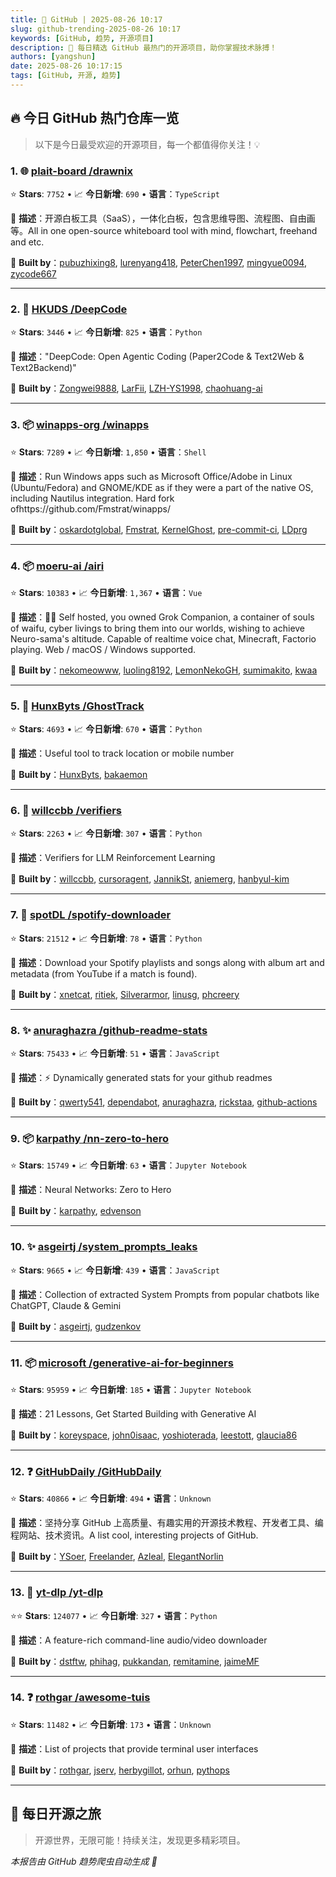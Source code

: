 ```yaml
---
title: 🚀 GitHub | 2025-08-26 10:17
slug: github-trending-2025-08-26 10:17
keywords: [GitHub, 趋势, 开源项目]
description: 🌟 每日精选 GitHub 最热门的开源项目，助你掌握技术脉搏！
authors: [yangshun]
date: 2025-08-26 10:17:15
tags: [GitHub, 开源, 趋势]
---
```


## 🔥 今日 GitHub 热门仓库一览

> 以下是今日最受欢迎的开源项目，每一个都值得你关注！💡

### 1. 🌐 [plait-board /drawnix](https://github.com/plait-board/drawnix)

⭐ **Stars**: `7752`   •   📈 **今日新增**: `690`   •   **语言**：`TypeScript`

📝 **描述**：开源白板工具（SaaS），一体化白板，包含思维导图、流程图、自由画等。All in one open-source whiteboard tool with mind, flowchart, freehand and etc.

🤝 **Built by**：[pubuzhixing8](https://github.com/pubuzhixing8), [lurenyang418](https://github.com/lurenyang418), [PeterChen1997](https://github.com/PeterChen1997), [mingyue0094](https://github.com/mingyue0094), [zycode667](https://github.com/zycode667)

---

### 2. 🐍 [HKUDS /DeepCode](https://github.com/HKUDS/DeepCode)

⭐ **Stars**: `3446`   •   📈 **今日新增**: `825`   •   **语言**：`Python`

📝 **描述**："DeepCode: Open Agentic Coding (Paper2Code & Text2Web & Text2Backend)"

🤝 **Built by**：[Zongwei9888](https://github.com/Zongwei9888), [LarFii](https://github.com/LarFii), [LZH-YS1998](https://github.com/LZH-YS1998), [chaohuang-ai](https://github.com/chaohuang-ai)

---

### 3. 📦 [winapps-org /winapps](https://github.com/winapps-org/winapps)

⭐ **Stars**: `7289`   •   📈 **今日新增**: `1,850`   •   **语言**：`Shell`

📝 **描述**：Run Windows apps such as Microsoft Office/Adobe in Linux (Ubuntu/Fedora) and GNOME/KDE as if they were a part of the native OS, including Nautilus integration. Hard fork ofhttps://github.com/Fmstrat/winapps/

🤝 **Built by**：[oskardotglobal](https://github.com/oskardotglobal), [Fmstrat](https://github.com/Fmstrat), [KernelGhost](https://github.com/KernelGhost), [pre-commit-ci](https://github.com/pre-commit-ci), [LDprg](https://github.com/LDprg)

---

### 4. 📦 [moeru-ai /airi](https://github.com/moeru-ai/airi)

⭐ **Stars**: `10383`   •   📈 **今日新增**: `1,367`   •   **语言**：`Vue`

📝 **描述**：💖🧸 Self hosted, you owned Grok Companion, a container of souls of waifu, cyber livings to bring them into our worlds, wishing to achieve Neuro-sama's altitude. Capable of realtime voice chat, Minecraft, Factorio playing. Web / macOS / Windows supported.

🤝 **Built by**：[nekomeowww](https://github.com/nekomeowww), [luoling8192](https://github.com/luoling8192), [LemonNekoGH](https://github.com/LemonNekoGH), [sumimakito](https://github.com/sumimakito), [kwaa](https://github.com/kwaa)

---

### 5. 🐍 [HunxByts /GhostTrack](https://github.com/HunxByts/GhostTrack)

⭐ **Stars**: `4693`   •   📈 **今日新增**: `670`   •   **语言**：`Python`

📝 **描述**：Useful tool to track location or mobile number

🤝 **Built by**：[HunxByts](https://github.com/HunxByts), [bakaemon](https://github.com/bakaemon)

---

### 6. 🐍 [willccbb /verifiers](https://github.com/willccbb/verifiers)

⭐ **Stars**: `2263`   •   📈 **今日新增**: `307`   •   **语言**：`Python`

📝 **描述**：Verifiers for LLM Reinforcement Learning

🤝 **Built by**：[willccbb](https://github.com/willccbb), [cursoragent](https://github.com/cursoragent), [JannikSt](https://github.com/JannikSt), [aniemerg](https://github.com/aniemerg), [hanbyul-kim](https://github.com/hanbyul-kim)

---

### 7. 🐍 [spotDL /spotify-downloader](https://github.com/spotDL/spotify-downloader)

⭐ **Stars**: `21512`   •   📈 **今日新增**: `78`   •   **语言**：`Python`

📝 **描述**：Download your Spotify playlists and songs along with album art and metadata (from YouTube if a match is found).

🤝 **Built by**：[xnetcat](https://github.com/xnetcat), [ritiek](https://github.com/ritiek), [Silverarmor](https://github.com/Silverarmor), [linusg](https://github.com/linusg), [phcreery](https://github.com/phcreery)

---

### 8. ✨ [anuraghazra /github-readme-stats](https://github.com/anuraghazra/github-readme-stats)

⭐ **Stars**: `75433`   •   📈 **今日新增**: `51`   •   **语言**：`JavaScript`

📝 **描述**：⚡ Dynamically generated stats for your github readmes

🤝 **Built by**：[qwerty541](https://github.com/qwerty541), [dependabot](https://github.com/dependabot), [anuraghazra](https://github.com/anuraghazra), [rickstaa](https://github.com/rickstaa), [github-actions](https://github.com/github-actions)

---

### 9. 📦 [karpathy /nn-zero-to-hero](https://github.com/karpathy/nn-zero-to-hero)

⭐ **Stars**: `15749`   •   📈 **今日新增**: `63`   •   **语言**：`Jupyter Notebook`

📝 **描述**：Neural Networks: Zero to Hero

🤝 **Built by**：[karpathy](https://github.com/karpathy), [edvenson](https://github.com/edvenson)

---

### 10. ✨ [asgeirtj /system_prompts_leaks](https://github.com/asgeirtj/system_prompts_leaks)

⭐ **Stars**: `9665`   •   📈 **今日新增**: `439`   •   **语言**：`JavaScript`

📝 **描述**：Collection of extracted System Prompts from popular chatbots like ChatGPT, Claude & Gemini

🤝 **Built by**：[asgeirtj](https://github.com/asgeirtj), [gudzenkov](https://github.com/gudzenkov)

---

### 11. 📦 [microsoft /generative-ai-for-beginners](https://github.com/microsoft/generative-ai-for-beginners)

⭐ **Stars**: `95959`   •   📈 **今日新增**: `185`   •   **语言**：`Jupyter Notebook`

📝 **描述**：21 Lessons, Get Started Building with Generative AI

🤝 **Built by**：[koreyspace](https://github.com/koreyspace), [john0isaac](https://github.com/john0isaac), [yoshioterada](https://github.com/yoshioterada), [leestott](https://github.com/leestott), [glaucia86](https://github.com/glaucia86)

---

### 12. ❓ [GitHubDaily /GitHubDaily](https://github.com/GitHubDaily/GitHubDaily)

⭐ **Stars**: `40866`   •   📈 **今日新增**: `494`   •   **语言**：`Unknown`

📝 **描述**：坚持分享 GitHub 上高质量、有趣实用的开源技术教程、开发者工具、编程网站、技术资讯。A list cool, interesting projects of GitHub.

🤝 **Built by**：[YSoer](https://github.com/YSoer), [Freelander](https://github.com/Freelander), [Azleal](https://github.com/Azleal), [ElegantNorlin](https://github.com/ElegantNorlin)

---

### 13. 🐍 [yt-dlp /yt-dlp](https://github.com/yt-dlp/yt-dlp)

⭐⭐ **Stars**: `124077`   •   📈 **今日新增**: `327`   •   **语言**：`Python`

📝 **描述**：A feature-rich command-line audio/video downloader

🤝 **Built by**：[dstftw](https://github.com/dstftw), [phihag](https://github.com/phihag), [pukkandan](https://github.com/pukkandan), [remitamine](https://github.com/remitamine), [jaimeMF](https://github.com/jaimeMF)

---

### 14. ❓ [rothgar /awesome-tuis](https://github.com/rothgar/awesome-tuis)

⭐ **Stars**: `11482`   •   📈 **今日新增**: `173`   •   **语言**：`Unknown`

📝 **描述**：List of projects that provide terminal user interfaces

🤝 **Built by**：[rothgar](https://github.com/rothgar), [jserv](https://github.com/jserv), [herbygillot](https://github.com/herbygillot), [orhun](https://github.com/orhun), [pythops](https://github.com/pythops)

---

## 🌈 每日开源之旅

> 开源世界，无限可能！持续关注，发现更多精彩项目。

*本报告由 GitHub 趋势爬虫自动生成 🤖*
